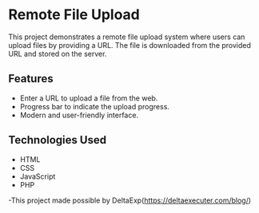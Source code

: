 # Remote File Upload

This project demonstrates a remote file upload system where users can upload files by providing a URL. The file is downloaded from the provided URL and stored on the server.

## Features

- Enter a URL to upload a file from the web.
- Progress bar to indicate the upload progress.
- Modern and user-friendly interface.

## Technologies Used

- HTML
- CSS
- JavaScript
- PHP

-This project made possible by DeltaExp(https://deltaexecuter.com/blog/)
